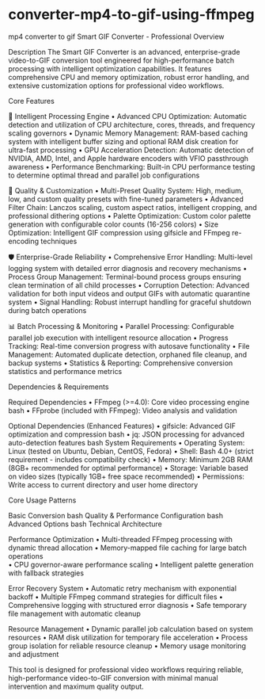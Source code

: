 # converter-mp4-to-gif-using-ffmpeg
mp4 converter to gif
Smart GIF Converter - Professional Overview

Description
The Smart GIF Converter is an advanced, enterprise-grade video-to-GIF conversion tool engineered for high-performance batch processing with intelligent optimization capabilities. It features comprehensive CPU and memory optimization, robust error handling, and extensive customization options for professional video workflows.

Core Features

🎯 Intelligent Processing Engine
•  Advanced CPU Optimization: Automatic detection and utilization of CPU architecture, cores, threads, and frequency scaling governors
•  Dynamic Memory Management: RAM-based caching system with intelligent buffer sizing and optional RAM disk creation for ultra-fast processing
•  GPU Acceleration Detection: Automatic detection of NVIDIA, AMD, Intel, and Apple hardware encoders with VFIO passthrough awareness
•  Performance Benchmarking: Built-in CPU performance testing to determine optimal thread and parallel job configurations

🔧 Quality & Customization
•  Multi-Preset Quality System: High, medium, low, and custom quality presets with fine-tuned parameters
•  Advanced Filter Chain: Lanczos scaling, custom aspect ratios, intelligent cropping, and professional dithering options
•  Palette Optimization: Custom color palette generation with configurable color counts (16-256 colors)
•  Size Optimization: Intelligent GIF compression using gifsicle and FFmpeg re-encoding techniques

🛡️ Enterprise-Grade Reliability
•  Comprehensive Error Handling: Multi-level logging system with detailed error diagnosis and recovery mechanisms
•  Process Group Management: Terminal-bound process groups ensuring clean termination of all child processes
•  Corruption Detection: Advanced validation for both input videos and output GIFs with automatic quarantine system
•  Signal Handling: Robust interrupt handling for graceful shutdown during batch operations

📊 Batch Processing & Monitoring
•  Parallel Processing: Configurable parallel job execution with intelligent resource allocation
•  Progress Tracking: Real-time conversion progress with autosave functionality
•  File Management: Automated duplicate detection, orphaned file cleanup, and backup systems
•  Statistics & Reporting: Comprehensive conversion statistics and performance metrics

Dependencies & Requirements

Required Dependencies
•  FFmpeg (>=4.0): Core video processing engine
bash
•  FFprobe (included with FFmpeg): Video analysis and validation

Optional Dependencies (Enhanced Features)
•  gifsicle: Advanced GIF optimization and compression
bash
•  jq: JSON processing for advanced auto-detection features
bash
System Requirements
•  Operating System: Linux (tested on Ubuntu, Debian, CentOS, Fedora)
•  Shell: Bash 4.0+ (strict requirement - includes compatibility check)
•  Memory: Minimum 2GB RAM (8GB+ recommended for optimal performance)
•  Storage: Variable based on video sizes (typically 1GB+ free space recommended)
•  Permissions: Write access to current directory and user home directory

Core Usage Patterns

Basic Conversion
bash
Quality & Performance Configuration
bash
Advanced Options
bash
Technical Architecture

Performance Optimization
•  Multi-threaded FFmpeg processing with dynamic thread allocation
•  Memory-mapped file caching for large batch operations  
•  CPU governor-aware performance scaling
•  Intelligent palette generation with fallback strategies

Error Recovery System
•  Automatic retry mechanism with exponential backoff
•  Multiple FFmpeg command strategies for difficult files
•  Comprehensive logging with structured error diagnosis
•  Safe temporary file management with automatic cleanup

Resource Management
•  Dynamic parallel job calculation based on system resources
•  RAM disk utilization for temporary file acceleration
•  Process group isolation for reliable resource cleanup
•  Memory usage monitoring and adjustment

This tool is designed for professional video workflows requiring reliable, high-performance video-to-GIF conversion with minimal manual intervention and maximum quality output.
